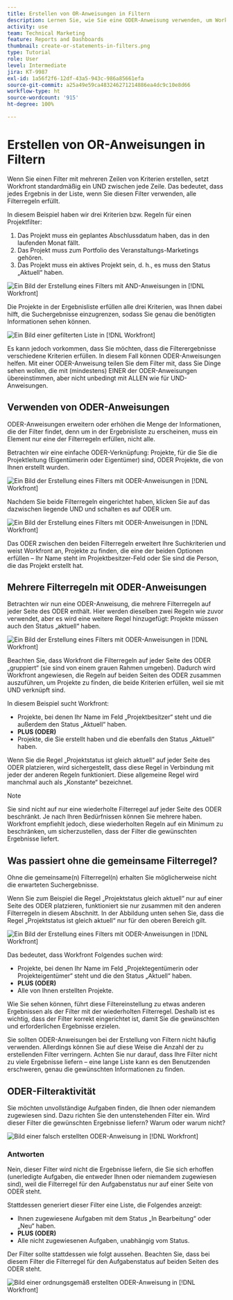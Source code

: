 ```yaml
---
title: Erstellen von OR-Anweisungen in Filtern
description: Lernen Sie, wie Sie eine ODER-Anweisung verwenden, um Workfront mitzuteilen, dass Sie entweder dies ODER das in Ihrem Bericht sehen möchten.
activity: use
team: Technical Marketing
feature: Reports and Dashboards
thumbnail: create-or-statements-in-filters.png
type: Tutorial
role: User
level: Intermediate
jira: KT-9987
exl-id: 1a56f2f6-12df-43a5-943c-986a85661efa
source-git-commit: a25a49e59ca483246271214886ea4dc9c10e8d66
workflow-type: ht
source-wordcount: '915'
ht-degree: 100%

---
```


# Erstellen von OR-Anweisungen in Filtern

Wenn Sie einen Filter mit mehreren Zeilen von Kriterien erstellen, setzt Workfront standardmäßig ein UND zwischen jede Zeile. Das bedeutet, dass jedes Ergebnis in der Liste, wenn Sie diesen Filter verwenden, alle Filterregeln erfüllt.

In diesem Beispiel haben wir drei Kriterien bzw. Regeln für einen Projektfilter:

1. Das Projekt muss ein geplantes Abschlussdatum haben, das in den laufenden Monat fällt.
1. Das Projekt muss zum Portfolio des Veranstaltungs-Marketings gehören.
1. Das Projekt muss ein aktives Projekt sein, d. h., es muss den Status „Aktuell“ haben.

![Ein Bild der Erstellung eines Filters mit AND-Anweisungen in [!DNL Workfront]](assets/or-statement-1.png)

Die Projekte in der Ergebnisliste erfüllen alle drei Kriterien, was Ihnen dabei hilft, die Suchergebnisse einzugrenzen, sodass Sie genau die benötigten Informationen sehen können.

![Ein Bild einer gefilterten Liste in [!DNL Workfront]](assets/or-statement-2.png)

Es kann jedoch vorkommen, dass Sie möchten, dass die Filterergebnisse verschiedene Kriterien erfüllen. In diesem Fall können ODER-Anweisungen helfen. Mit einer ODER-Anweisung teilen Sie dem Filter mit, dass Sie Dinge sehen wollen, die mit (mindestens) EINER der ODER-Anweisungen übereinstimmen, aber nicht unbedingt mit ALLEN wie für UND-Anweisungen.

## Verwenden von ODER-Anweisungen

ODER-Anweisungen erweitern oder erhöhen die Menge der Informationen, die der Filter findet, denn um in der Ergebnisliste zu erscheinen, muss ein Element nur eine der Filterregeln erfüllen, nicht alle.

Betrachten wir eine einfache ODER-Verknüpfung: Projekte, für die Sie die Projektleitung (Eigentümerin oder Eigentümer) sind, ODER Projekte, die von Ihnen erstellt wurden.

![Ein Bild der Erstellung eines Filters mit ODER-Anweisungen in [!DNL Workfront]](assets/or-statement-3.png)

Nachdem Sie beide Filterregeln eingerichtet haben, klicken Sie auf das dazwischen liegende UND und schalten es auf ODER um.

![Ein Bild der Erstellung eines Filters mit ODER-Anweisungen in [!DNL Workfront]](assets/or-statement-4.png)

Das ODER zwischen den beiden Filterregeln erweitert Ihre Suchkriterien und weist Workfront an, Projekte zu finden, die eine der beiden Optionen erfüllen – Ihr Name steht im Projektbesitzer-Feld oder Sie sind die Person, die das Projekt erstellt hat.

## Mehrere Filterregeln mit ODER-Anweisungen

Betrachten wir nun eine ODER-Anweisung, die mehrere Filterregeln auf jeder Seite des ODER enthält. Hier werden dieselben zwei Regeln wie zuvor verwendet, aber es wird eine weitere Regel hinzugefügt: Projekte müssen auch den Status „aktuell“ haben.

![Ein Bild der Erstellung eines Filters mit ODER-Anweisungen in [!DNL Workfront]](assets/or-statement-5.png)

Beachten Sie, dass Workfront die Filterregeln auf jeder Seite des ODER „gruppiert“ (sie sind von einem grauen Rahmen umgeben). Dadurch wird Workfront angewiesen, die Regeln auf beiden Seiten des ODER zusammen auszuführen, um Projekte zu finden, die beide Kriterien erfüllen, weil sie mit UND verknüpft sind.

In diesem Beispiel sucht Workfront:

* Projekte, bei denen Ihr Name im Feld „Projektbesitzer“ steht und die außerdem den Status „Aktuell“ haben.
* **PLUS (ODER)**
* Projekte, die Sie erstellt haben und die ebenfalls den Status „Aktuell“ haben.

Wenn Sie die Regel „Projektstatus ist gleich aktuell“ auf jeder Seite des ODER platzieren, wird sichergestellt, dass diese Regel in Verbindung mit jeder der anderen Regeln funktioniert. Diese allgemeine Regel wird manchmal auch als „Konstante“ bezeichnet.

>[!NOTE]
>
>Sie sind nicht auf nur eine wiederholte Filterregel auf jeder Seite des ODER beschränkt. Je nach Ihren Bedürfnissen können Sie mehrere haben. Workfront empfiehlt jedoch, diese wiederholten Regeln auf ein Minimum zu beschränken, um sicherzustellen, dass der Filter die gewünschten Ergebnisse liefert.

## Was passiert ohne die gemeinsame Filterregel?

Ohne die gemeinsame(n) Filterregel(n) erhalten Sie möglicherweise nicht die erwarteten Suchergebnisse.

Wenn Sie zum Beispiel die Regel „Projektstatus gleich aktuell“ nur auf einer Seite des ODER platzieren, funktioniert sie nur zusammen mit den anderen Filterregeln in diesem Abschnitt. In der Abbildung unten sehen Sie, dass die Regel „Projektstatus ist gleich aktuell“ nur für den oberen Bereich gilt.

![Ein Bild der Erstellung eines Filters mit ODER-Anweisungen in [!DNL Workfront]](assets/or-statement-6.png)

Das bedeutet, dass Workfront Folgendes suchen wird:

* Projekte, bei denen Ihr Name im Feld „Projektegentümerin oder Projekteigentümer“ steht und die den Status „Aktuell“ haben.
* **PLUS (ODER)**
* Alle von Ihnen erstellten Projekte.

Wie Sie sehen können, führt diese Filtereinstellung zu etwas anderen Ergebnissen als der Filter mit der wiederholten Filterregel. Deshalb ist es wichtig, dass der Filter korrekt eingerichtet ist, damit Sie die gewünschten und erforderlichen Ergebnisse erzielen.

Sie sollten ODER-Anweisungen bei der Erstellung von Filtern nicht häufig verwenden. Allerdings können Sie auf diese Weise die Anzahl der zu erstellenden Filter verringern. Achten Sie nur darauf, dass Ihre Filter nicht zu viele Ergebnisse liefern – eine lange Liste kann es den Benutzenden erschweren, genau die gewünschten Informationen zu finden.

## ODER-Filteraktivität

Sie möchten unvollständige Aufgaben finden, die Ihnen oder niemandem zugewiesen sind. Dazu richten Sie den untenstehenden Filter ein. Wird dieser Filter die gewünschten Ergebnisse liefern? Warum oder warum nicht?

![Bild einer falsch erstellten ODER-Anweisung in [!DNL Workfront]](assets/or-statement-your-turn-1.png)

### Antworten

Nein, dieser Filter wird nicht die Ergebnisse liefern, die Sie sich erhoffen (unerledigte Aufgaben, die entweder Ihnen oder niemandem zugewiesen sind), weil die Filterregel für den Aufgabenstatus nur auf einer Seite von ODER steht.

Stattdessen generiert dieser Filter eine Liste, die Folgendes anzeigt:

* Ihnen zugewiesene Aufgaben mit dem Status „In Bearbeitung“ oder „Neu“ haben.
* **PLUS (ODER)**
* Alle nicht zugewiesenen Aufgaben, unabhängig vom Status.

Der Filter sollte stattdessen wie folgt aussehen. Beachten Sie, dass bei diesem Filter die Filterregel für den Aufgabenstatus auf beiden Seiten des ODER steht.

![Bild einer ordnungsgemäß erstellten ODER-Anweisung in [!DNL Workfront]](assets/or-statement-your-turn-2.png)
